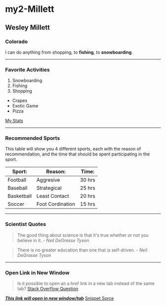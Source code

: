 # my2-Millett

## Wesley Millett
### Colorado
I can do anything from shopping, to __fishing__, to __snowboarding__.

---
### Favorite Activities
  1. Snowboarding
  2. Fishing
  3. Shopping

* Crapes
* Exotic Game
* Pizza

[My Stats](MyStats.md)

---
### Recommended Sports
This table will show you 4 different sports, each with the reason of
recommendation, and the time that should be spent participating in the sport.

| Sport:     | Reason:          | Time:  |
| ---------- | ---------------- | ------ |
| Football   | Aggresive        | 30 hrs |
| Baseball   | Strategical      | 25 hrs |
| Basketball | Least Contact    | 20 hrs |
| Soccer     | Foot Cordination | 15 hrs |

---
### Scientist Quotes
> The good thing about science
is that it's true 
whether or not you believe in it. - _Neil DeGrasse Tyson_

> There is no greater education
than one that is self-driven. - _Neil DeGrasse Tyson_

---
### Open Link in New Window
> Is it possible to open an a href link in a new tab instead of the same tab?
[Stack Overflow Question](https://stackoverflow.com/questions/15551779/open-link-in-new-tab-or-window)

***<a href="http://chriscoyier.net" target="_blank">This link will open in new window/tab</a>***
[Snippet Sorce](https://css-tricks.com/snippets/html/open-link-in-a-new-window/)